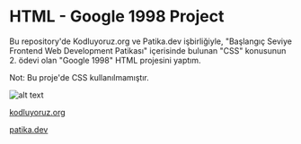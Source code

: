 # HTML - Google 1998 Project
Bu repository'de Kodluyoruz.org ve Patika.dev işbirliğiyle, "Başlangıç Seviye Frontend Web Development Patikası" içerisinde bulunan "CSS" konusunun 2. ödevi olan "Google 1998" HTML projesini yaptım.

Not: Bu proje'de CSS kullanılmamıştır.

![alt text](https://github.com/Axlope/html-google-1998/blob/master/css-google-homework.png)

<p><a href="https://kodluyoruz.org/">kodluyoruz.org</a><p>
<p><a href="https://www.patika.dev/">patika.dev</a><p>

